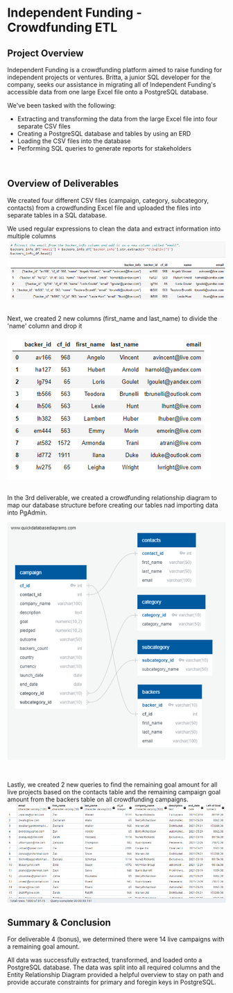 # Independent Funding - Crowdfunding ETL

## Project Overview

Independent Funding is a crowdfunding platform aimed to raise funding for independent projects or ventures. Britta, a junior SQL developer for the company, seeks our assistance in migrating all of Independent Funding's accessible data from one large Excel file onto a PostgreSQL database.

We've been tasked with the following:

- Extracting and transforming the data from the large Excel file into four separate CSV files
- Creating a PostgreSQL database and tables by using an ERD
- Loading the CSV files into the database
- Performing SQL queries to generate reports for stakeholders

<br>

## Overview of Deliverables
We created four different CSV files (campaign, category, subcategory, contacts) from a crowdfunding Excel file and uploaded the files into separate tables in a SQL database.

We used regular expressions to clean the data and extract information into multiple columns
![Independent Funding - Regex](./Images_for_README/Regex.png)

<br>
Next, we created 2 new columns (first_name and last_name) to divide the 'name' column and drop it

![Independent Funding - First and Last names](./Images_for_README/name.png)

<br>
In the 3rd deliverable, we created a crowdfunding relationship diagram to map our database structure before creating our tables nad importing data into PgAdmin.

![Independent Funding - ERD](./crowdfunding_db_relationships.png)

<br>

Lastly, we created 2 new queries to find the remaining goal amount for all live projects based on the contacts table and the remaining campaign goal amount from the backers table on all crowdfunding campaigns.
![Independent Funding - Bonus](./Images_for_README/bonus.png)
<br>

## Summary & Conclusion

For deliverable 4 (bonus), we determined there were 14 live campaigns with a remaining goal amount.

All data was successfully extracted, transformed, and loaded onto a PostgreSQL database. The data was split into all required columns and the Entity Relationship Diagram provided a helpful overview to stay on path and provide accurate constraints for primary and foregin keys in PostgreSQL.
